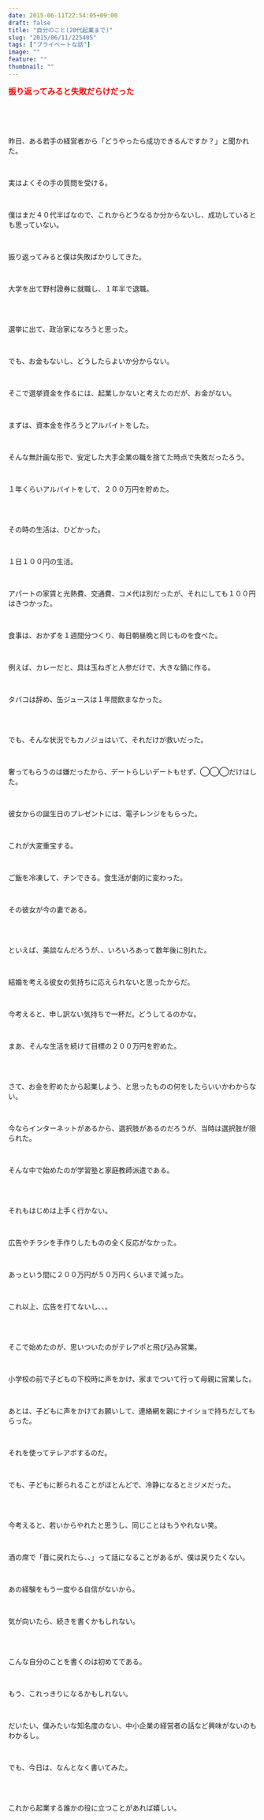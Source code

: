 ```yaml
---
date: 2015-06-11T22:54:05+09:00
draft: false
title: "自分のこと(20代起業まで)"
slug: "2015/06/11/225405"
tags: ["プライベートな話"]
image: ""
feature: ""
thumbnail: ""
---
```

<p><font color="#ff0000" size="3"><strong>振り返ってみると失敗だらけだった</strong></font></p><br/><br/><br/><p>昨日、ある若手の経営者から「どうやったら成功できるんですか？」と聞かれた。</p><br/><p>実はよくその手の質問を受ける。</p><br/><p>僕はまだ４０代半ばなので、これからどうなるか分からないし、成功しているとも思っていない。</p><br/><p>振り返ってみると僕は失敗ばかりしてきた。</p><br/><p>大学を出て野村證券に就職し、１年半で退職。</p><br/><br/><p>選挙に出て、政治家になろうと思った。</p><br/><p>でも、お金もないし、どうしたらよいか分からない。</p><br/><p>そこで選挙資金を作るには、起業しかないと考えたのだが、お金がない。</p><br/><p>まずは、資本金を作ろうとアルバイトをした。</p><br/><p>そんな無計画な形で、安定した大手企業の職を捨てた時点で失敗だったろう。</p><br/><p>１年くらいアルバイトをして、２００万円を貯めた。</p><br/><br/><p>その時の生活は、ひどかった。</p><br/><p>１日１００円の生活。</p><br/><p>アパートの家賃と光熱費、交通費、コメ代は別だったが、それにしても１００円はきつかった。</p><br/><p>食事は、おかずを１週間分つくり、毎日朝昼晩と同じものを食べた。</p><br/><p>例えば、カレーだと、具は玉ねぎと人参だけで、大きな鍋に作る。</p><br/><p>タバコは辞め、缶ジュースは１年間飲まなかった。</p><br/><br/><p>でも、そんな状況でもカノジョはいて、それだけが救いだった。</p><br/><p>奢ってもらうのは嫌だったから、デートらしいデートもせず、◯◯◯だけはした。</p><br/><p>彼女からの誕生日のプレゼントには、電子レンジをもらった。</p><br/><p>これが大変重宝する。</p><br/><p>ご飯を冷凍して、チンできる。食生活が劇的に変わった。</p><br/><p>その彼女が今の妻である。</p><br/><br/><p>といえば、美談なんだろうが、、いろいろあって数年後に別れた。</p><br/><p>結婚を考える彼女の気持ちに応えられないと思ったからだ。</p><br/><p>今考えると、申し訳ない気持ちで一杯だ。どうしてるのかな。</p><br/><p>まあ、そんな生活を続けて目標の２００万円を貯めた。</p><br/><br/><p>さて、お金を貯めたから起業しよう、と思ったものの何をしたらいいかわからない。</p><br/><p>今ならインターネットがあるから、選択肢があるのだろうが、当時は選択肢が限られた。</p><br/><p>そんな中で始めたのが学習塾と家庭教師派遣である。</p><br/><br/><p>それもはじめは上手く行かない。</p><br/><p>広告やチラシを手作りしたものの全く反応がなかった。</p><br/><p>あっという間に２００万円が５０万円くらいまで減った。</p><br/><p>これ以上、広告を打てないし、、。</p><br/><br/><p>そこで始めたのが、思いついたのがテレアポと飛び込み営業。</p><br/><p>小学校の前で子どもの下校時に声をかけ、家までついて行って母親に営業した。</p><br/><p>あとは、子どもに声をかけてお願いして、連絡網を親にナイショで持ちだしてもらった。</p><br/><p>それを使ってテレアポするのだ。</p><br/><p>でも、子どもに断られることがほとんどで、冷静になるとミジメだった。</p><br/><br/><p>今考えると、若いからやれたと思うし、同じことはもうやれない笑。</p><br/><p>酒の席で「昔に戻れたら、、」って話になることがあるが、僕は戻りたくない。</p><br/><p>あの経験をもう一度やる自信がないから。</p><br/><p>気が向いたら、続きを書くかもしれない。</p><br/><br/><p>こんな自分のことを書くのは初めてである。</p><br/><p>もう、これっきりになるかもしれない。</p><br/><p>だいたい、僕みたいな知名度のない、中小企業の経営者の話など興味がないのもわかるし。</p><br/><p>でも、今日は、なんとなく書いてみた。</p><br/><br/><p>これから起業する誰かの役に立つことがあれば嬉しい。</p><br/><br/><br/><br/><br/><br/><br/><br/><br/><br/><br/><br/><br/><br/><br/><br/>

